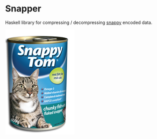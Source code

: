 Snapper
=======

Haskell library for compressing / decompressing [snappy](http://google.github.io/snappy) encoded data.

![Snappy Tom - Chunky Fish with Flaked Snapper](img/snappy-tom.png)
